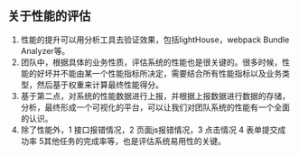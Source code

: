 ## 关于性能的评估

1. 性能的提升可以用分析工具去验证效果，包括lightHouse，webpack Bundle Analyzer等。
2. 团队中，根据具体的业务性质，评估系统的性能也是很关键的。很多时候，性能的好坏并不能由某一个性能指标所决定，需要结合所有性能指标以及业务类型，然后基于权重来计算最终性能得分。
3. 基于第二点，对系统的性能数据进行上报，并根据上报数据进行数据的存储，分析，最终形成一个可视化的平台，可以让我们对团队系统的性能有一个全面的认识。
4. 除了性能外，1 接口报错情况，2 页面js报错情况，3 点击情况 4 表单提交成功率 5其他任务的完成率等，也是评估系统易用性的关键。